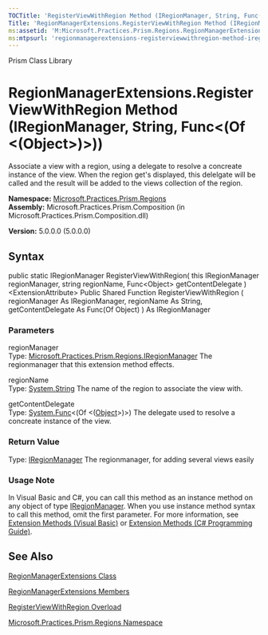 ```yaml
---
TOCTitle: 'RegisterViewWithRegion Method (IRegionManager, String, Func(Object))'
Title: 'RegionManagerExtensions.RegisterViewWithRegion Method (IRegionManager, String, Func(Object)) (Microsoft.Practices.Prism.Regions)'
ms:assetid: 'M:Microsoft.Practices.Prism.Regions.RegionManagerExtensions.RegisterViewWithRegion(Microsoft.Practices.Prism.Regions.IRegionManager,System.String,System.Func{System.Object})'
ms:mtpsurl: 'regionmanagerextensions-registerviewwithregion-method-iregionmanager-string-func-object-mspp-regions.md'
---
```


Prism Class Library

RegionManagerExtensions.RegisterViewWithRegion Method (IRegionManager, String, Func&lt;(Of &lt;(Object&gt;)&gt;))
=====================================================================================================================

Associate a view with a region, using a delegate to resolve a concreate instance of the view. When the region get's displayed, this delelgate will be called and the result will be added to the views collection of the region.

**Namespace:** [Microsoft.Practices.Prism.Regions](https://msdn.microsoft.com/library/microsoft.practices.prism.regions)
**Assembly:** Microsoft.Practices.Prism.Composition (in Microsoft.Practices.Prism.Composition.dll)

**Version:** 5.0.0.0 (5.0.0.0)

## Syntax


public static IRegionManager RegisterViewWithRegion( this IRegionManager regionManager, string regionName, Func&lt;Object&gt; getContentDelegate )&lt;ExtensionAttribute&gt; Public Shared Function RegisterViewWithRegion ( regionManager As IRegionManager, regionName As String, getContentDelegate As Func(Of Object) ) As IRegionManager

### Parameters

regionManager  
Type: [Microsoft.Practices.Prism.Regions.IRegionManager](https://msdn.microsoft.com/library/microsoft.practices.prism.regions.iregionmanager)
The regionmanager that this extension method effects.

regionName  
Type: [System.String](http://msdn.microsoft.com/en-us/library/s1wwdcbf)
The name of the region to associate the view with.

getContentDelegate  
Type: [System.Func](http://msdn.microsoft.com/en-us/library/bb534960)&lt;(Of &lt;([Object](http://msdn.microsoft.com/en-us/library/e5kfa45b)&gt;)&gt;)
The delegate used to resolve a concreate instance of the view.

### Return Value

Type: [IRegionManager](https://msdn.microsoft.com/library/microsoft.practices.prism.regions.iregionmanager)
The regionmanager, for adding several views easily
### Usage Note

In Visual Basic and C\#, you can call this method as an instance method on any object of type [IRegionManager](https://msdn.microsoft.com/library/microsoft.practices.prism.regions.iregionmanager). When you use instance method syntax to call this method, omit the first parameter. For more information, see [Extension Methods (Visual Basic)](http://msdn.microsoft.com/en-us/library/bb384936.aspx) or [Extension Methods (C\# Programming Guide)](http://msdn.microsoft.com/en-us/library/bb383977.aspx).

See Also
--------


[RegionManagerExtensions Class](https://msdn.microsoft.com/library/microsoft.practices.prism.regions.regionmanagerextensions)

[RegionManagerExtensions Members](https://msdn.microsoft.com/allmembers.t:microsoft.practices.prism.regions.regionmanagerextensions)

[RegisterViewWithRegion Overload](https://msdn.microsoft.com/overload:microsoft.practices.prism.regions.regionmanagerextensions.registerviewwithregion)

[Microsoft.Practices.Prism.Regions Namespace](https://msdn.microsoft.com/library/microsoft.practices.prism.regions)
